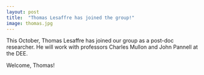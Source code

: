 ```yaml
---
layout: post
title:  "Thomas Lesaffre has joined the group!"
image: thomas.jpg
---
```


This October, Thomas Lesaffre has joined our group as a post-doc researcher. He will work with professors Charles Mullon and John Pannell at the DEE. 

Welcome, Thomas! 
